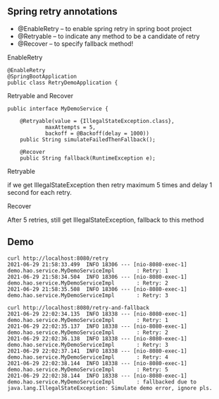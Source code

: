 ## Spring retry annotations

* @EnableRetry – to enable spring retry in spring boot project
* @Retryable – to indicate any method to be a candidate of retry
* @Recover – to specify fallback method!

EnableRetry

    @EnableRetry
    @SpringBootApplication
    public class RetryDemoApplication {

Retryable and Recover
    
    public interface MyDemoService {
    
        @Retryable(value = {IllegalStateException.class},
                maxAttempts = 5,
                backoff = @Backoff(delay = 1000))
        public String simulateFailedThenFallback();
        
        @Recover
        public String fallback(RuntimeException e);

Retryable

if we get IllegalStateException then retry maximum 5 times and delay 1 second for each retry.

Recover

After 5 retries, still get IllegalStateException, fallback to this method

## Demo

    curl http://localhost:8080/retry
    2021-06-29 21:58:33.499  INFO 18306 --- [nio-8080-exec-1] demo.hao.service.MyDemoServiceImpl       : Retry: 1
    2021-06-29 21:58:34.504  INFO 18306 --- [nio-8080-exec-1] demo.hao.service.MyDemoServiceImpl       : Retry: 2
    2021-06-29 21:58:35.508  INFO 18306 --- [nio-8080-exec-1] demo.hao.service.MyDemoServiceImpl       : Retry: 3
    
    curl http://localhost:8080/retry-and-fallback
    2021-06-29 22:02:34.135  INFO 18338 --- [nio-8080-exec-1] demo.hao.service.MyDemoServiceImpl       : Retry: 1
    2021-06-29 22:02:35.137  INFO 18338 --- [nio-8080-exec-1] demo.hao.service.MyDemoServiceImpl       : Retry: 2
    2021-06-29 22:02:36.138  INFO 18338 --- [nio-8080-exec-1] demo.hao.service.MyDemoServiceImpl       : Retry: 3
    2021-06-29 22:02:37.141  INFO 18338 --- [nio-8080-exec-1] demo.hao.service.MyDemoServiceImpl       : Retry: 4
    2021-06-29 22:02:38.144  INFO 18338 --- [nio-8080-exec-1] demo.hao.service.MyDemoServiceImpl       : Retry: 5
    2021-06-29 22:02:38.144  INFO 18338 --- [nio-8080-exec-1] demo.hao.service.MyDemoServiceImpl       : fallbacked due to java.lang.IllegalStateException: Simulate demo error, ignore pls.


